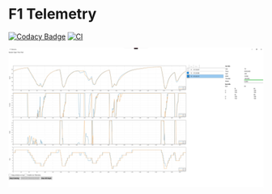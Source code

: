 # F1 Telemetry

[![Codacy Badge](https://app.codacy.com/project/badge/Grade/ab9966b8606c43a2927910ee157ae8d1)](https://www.codacy.com/gh/ferdinh/F1-Telemetry/dashboard?utm_source=github.com&utm_medium=referral&utm_content=ferdinh/F1-Telemetry&utm_campaign=Badge_Grade)
[![CI](https://github.com/ferdinh/F1-Telemetry/actions/workflows/ci.yaml/badge.svg?event=pull_request)](https://github.com/ferdinh/F1-Telemetry/actions/workflows/ci.yaml)

![Telemetry](https://raw.githubusercontent.com/ferdinh/F1-Telemetry/main/docs/pics/mainscreen.jpg)
